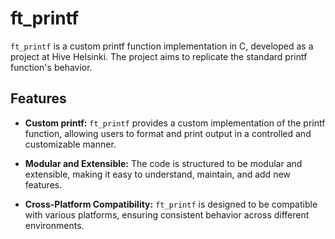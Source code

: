 # ft_printf

`ft_printf` is a custom printf function implementation in C, developed as a project at Hive Helsinki. The project aims to replicate the standard printf function's behavior.

## Features

- **Custom printf:** `ft_printf` provides a custom implementation of the printf function, allowing users to format and print output in a controlled and customizable manner.

- **Modular and Extensible:** The code is structured to be modular and extensible, making it easy to understand, maintain, and add new features.

- **Cross-Platform Compatibility:** `ft_printf` is designed to be compatible with various platforms, ensuring consistent behavior across different environments.
